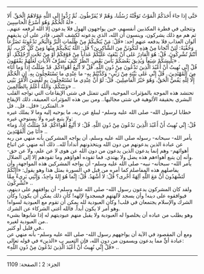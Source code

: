 ------------------------------------------------------------------------

حَتَّى إِذا جاءَ أَحَدَكُمُ الْمَوْتُ تَوَفَّتْهُ رُسُلُنا، وَهُمْ لا يُفَرِّطُونَ. ثُمَّ رُدُّوا إِلَى اللَّهِ
مَوْلاهُمُ الْحَقِّ. أَلا لَهُ الْحُكْمُ وَهُوَ أَسْرَعُ الْحاسِبِينَ» .  
وتتجلى في فطرة المكذبين أنفسهم، حين يواجهون الهول فلا يدعون إلا الله
لرفعه عنهم.. ثم هم مع ذلك يشركون، وينسون أن الله، الذي يدعونه لكشف الضر،
قادر على أن يذيقهم ألوان العذاب فلا يدفعه عنهم أحد: «قُلْ: مَنْ يُنَجِّيكُمْ مِنْ
ظُلُماتِ الْبَرِّ وَالْبَحْرِ تَدْعُونَهُ تَضَرُّعاً وَخُفْيَةً: لَئِنْ أَنْجانا مِنْ هذِهِ لَنَكُونَنَّ مِنَ
الشَّاكِرِينَ؟ قُلِ: اللَّهُ يُنَجِّيكُمْ مِنْها وَمِنْ كُلِّ كَرْبٍ، ثُمَّ أَنْتُمْ تُشْرِكُونَ. قُلْ: هُوَ الْقادِرُ
عَلى أَنْ يَبْعَثَ عَلَيْكُمْ عَذاباً مِنْ فَوْقِكُمْ أَوْ مِنْ تَحْتِ أَرْجُلِكُمْ، أَوْ يَلْبِسَكُمْ شِيَعاً وَيُذِيقَ
بَعْضَكُمْ بَأْسَ بَعْضٍ. انْظُرْ كَيْفَ نُصَرِّفُ الْآياتِ لَعَلَّهُمْ يَفْقَهُونَ» .  
«قُلْ إِنِّي نُهِيتُ أَنْ أَعْبُدَ الَّذِينَ تَدْعُونَ مِنْ دُونِ اللَّهِ. قُلْ لا أَتَّبِعُ أَهْواءَكُمْ. قَدْ
ضَلَلْتُ إِذاً وَما أَنَا مِنَ الْمُهْتَدِينَ.. قُلْ إِنِّي عَلى بَيِّنَةٍ مِنْ رَبِّي- وَكَذَّبْتُمْ بِهِ- ما
عِنْدِي ما تَسْتَعْجِلُونَ بِهِ. إِنِ الْحُكْمُ إِلَّا لِلَّهِ يَقُصُّ الْحَقَّ، وَهُوَ خَيْرُ الْفاصِلِينَ. قُلْ: لَوْ
أَنَّ عِنْدِي ما تَسْتَعْجِلُونَ بِهِ لَقُضِيَ الْأَمْرُ بَيْنِي وَبَيْنَكُمْ، وَاللَّهُ أَعْلَمُ بِالظَّالِمِينَ»
..  
تحتشد هذه الموجة بالمؤثرات الموحية، التي تتمثل في شتى الإيقاعات التي
تواجه القلب البشري بحقيقة الألوهية في شتى مجاليها.. ومن بين هذه المؤثرات
العميقة، ذلك الإيقاع المتكرر: «قل.. قل.. قل..»  
خطابا لرسول الله- صلى الله عليه وسلم- ليبلغ عن ربه، ما يوحيه إليه وما لا
يملك غيره ولا يتبع غيره ولا يستوحي غيره:  
«قُلْ: إِنِّي نُهِيتُ أَنْ أَعْبُدَ الَّذِينَ تَدْعُونَ مِنْ دُونِ اللَّهِ. قُلْ: لا أَتَّبِعُ أَهْواءَكُمْ. قَدْ
ضَلَلْتُ إِذاً، وَما أَنَا مِنَ الْمُهْتَدِينَ» ..  
يأمر الله- سبحانه- رسوله صلى الله عليه وسلم، أن يواجه المشركين بأنه منهي
من ربه عن عبادة الذين يدعونهم من دون الله ويتخذونهم أنداداً لله.. ذلك أنه
منهي عن اتباع أهوائهم- وهم إنما يدعون الذين يدعون من دون الله عن هوى لا
عن علم، ولا عن حق- وأنه إن يتبع أهواءهم هذه يضل ولا يهتدي. فما تقوده
أهواؤهم وما تقودهم إلا إلى الضلال.  
يأمر الله- سبحانه- نبيه- صلى الله عليه وسلم- أن يواجه المشركين هذه
المواجهة، وأن يفاصلهم هذه المفاصلة كما أمره من قبل في السورة بمثل هذا
وهو يقول: «أَإِنَّكُمْ لَتَشْهَدُونَ أَنَّ مَعَ اللَّهِ آلِهَةً أُخْرى؟ قُلْ: لا أَشْهَدُ. قُلْ: إِنَّما هُوَ
إِلهٌ واحِدٌ، وَإِنَّنِي بَرِيءٌ مِمَّا تُشْرِكُونَ» ..  
ولقد كان المشركون يدعون رسول الله- صلى الله عليه وسلم- أن يوافقهم على
دينهم، فيوافقوه على دينه! وأن يسجد لآلهتهم فيسجدوا لإلهه! كأن ذلك يمكن
أن يكون! وكأن الشرك والإسلام يجتمعان في قلب! وكأن العبودية لله يمكن أن
تقوم مع العبودية لسواه! وهو أمر لا يكون أبداً. فالله أغنى الشركاء عن
الشرك.  
وهو يطلب من عباده أن يخلصوا له العبودية ولا يقبل منهم عبوديتهم له إذا
شابوها بشيء من العبودية لغيره..  
في قليل أو كثير..  
ومع أن المقصود في الآية أن يواجههم رسول الله- صلى الله عليه وسلم- بأنه
منهي عن عبادة أيٍّ مما يدعون ويسمون من دون الله، فإن التعبير ب «الذين» في
قوله تعالى:  
«قُلْ إِنِّي نُهِيتُ أَنْ أَعْبُدَ الَّذِينَ تَدْعُونَ مِنْ دُونِ اللَّهِ» ..

------------------------------------------------------------------------

الجزء: 2 ¦ الصفحة: 1109
